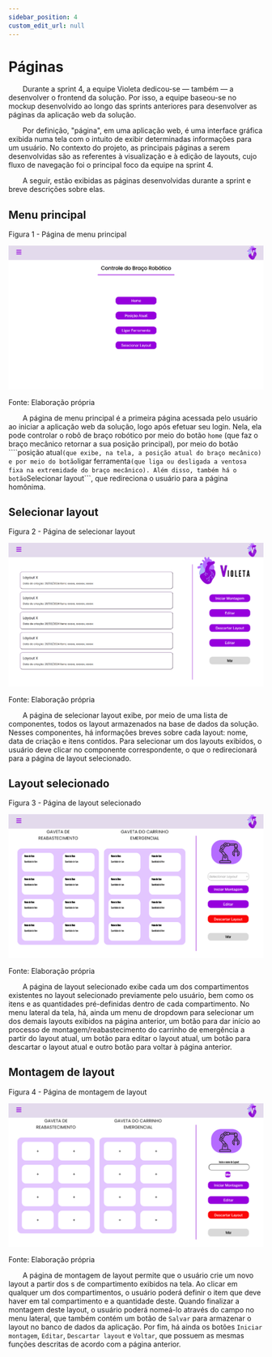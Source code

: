```yaml
---
sidebar_position: 4
custom_edit_url: null
---
```


# Páginas

&emsp;&emsp;Durante a sprint 4, a equipe Violeta dedicou-se — também — a desenvolver o frontend da solução. Por isso, a equipe baseou-se no mockup desenvolvido ao longo das sprints anteriores para desenvolver as páginas da aplicação web da solução.

&emsp;&emsp;Por definição, "página", em uma aplicação web, é uma interface gráfica exibida numa tela com o intuito de exibir determinadas informações para um usuário. No contexto do projeto, as principais páginas a serem desenvolvidas são as referentes à visualização e à edição de layouts, cujo fluxo de navegação foi o principal foco da equipe na sprint 4.

&emsp;&emsp;A seguir, estão exibidas as páginas desenvolvidas durante a sprint e breve descrições sobre elas.

## Menu principal

<p style={{textAlign: 'center'}}>Figura 1 - Página de menu principal</p>

![Página de menu principal](../../../static/img/sprint-4/frontend/paginas/pagina_1.png)

<p style={{textAlign: 'center'}}>Fonte: Elaboração própria</p>

&emsp;&emsp;A página de menu principal é a primeira página acessada pelo usuário ao iniciar a aplicação web da solução, logo após efetuar seu login. Nela, ela pode controlar o robô de braço robótico por meio do botão ```home``` (que faz o braço mecânico retornar a sua posição principal), por meio do botão ````posição atual``` (que exibe, na tela, a posição atual do braço mecânico) e por meio do botão ```ligar ferramenta``` (que liga ou desligada a ventosa fixa na extremidade do braço mecânico). Além disso, também há o botão ```Selecionar layout```, que redireciona o usuário para a página homônima.

## Selecionar layout

<p style={{textAlign: 'center'}}>Figura 2 - Página de selecionar layout</p>

![Página de selecionar layout](../../../static/img/sprint-4/frontend/paginas/pagina_2.png)

<p style={{textAlign: 'center'}}>Fonte: Elaboração própria</p>

&emsp;&emsp;A página de selecionar layout exibe, por meio de uma lista de componentes, todos os layout armazenados na base de dados da solução. Nesses componentes, há informações breves sobre cada layout: nome, data de criação e itens contidos. Para selecionar um dos layouts exibidos, o usuário deve clicar no componente correspondente, o que o redirecionará para a página de layout selecionado.

## Layout selecionado

<p style={{textAlign: 'center'}}>Figura 3 - Página de layout selecionado</p>

![Página de layout selecionado](../../../static/img/sprint-4/frontend/paginas/pagina_3.png)

<p style={{textAlign: 'center'}}>Fonte: Elaboração própria</p>

&emsp;&emsp;A página de layout selecionado exibe cada um dos compartimentos existentes no layout selecionado previamente pelo usuário, bem como os itens e as quantidades pré-definidas dentro de cada compartimento. No menu lateral da tela, há, ainda um menu de dropdown para selecionar um dos demais layouts exibidos na página anterior, um botão para dar início ao processo de montagem/reabastecimento do carrinho de emergência a partir do layout atual, um botão para editar o layout atual, um botão para descartar o layout atual e outro botão para voltar à página anterior.

## Montagem de layout

<p style={{textAlign: 'center'}}>Figura 4 - Página de montagem de layout</p>

![Página de montagem de layout](../../../static/img/sprint-4/frontend/paginas/pagina_4.png)

<p style={{textAlign: 'center'}}>Fonte: Elaboração própria</p>

&emsp;&emsp;A página de montagem de layout permite que o usuário crie um novo layout a partir dos s de compartimento exibidos na tela. Ao clicar em qualquer um dos compartimentos, o usuário poderá definir o item que deve haver em tal compartimento e a quantidade deste. Quando finalizar a montagem deste layout, o usuário poderá nomeá-lo através do campo no menu lateral, que também contém um botão de ```Salvar``` para armazenar o layout no banco de dados da aplicação. Por fim, há ainda os botões ```Iniciar montagem```, ```Editar```, ```Descartar layout``` e ```Voltar```, que possuem as mesmas funções descritas de acordo com a página anterior.

